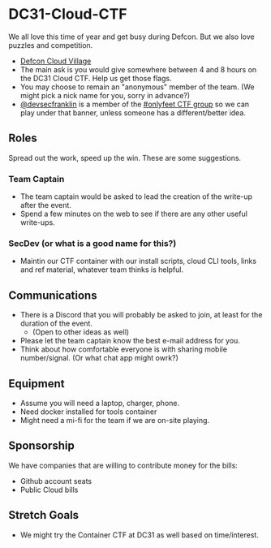 # DC31-Cloud-CTF

We all love this time of year and get busy during Defcon. But we also love puzzles and competition.

* [Defcon Cloud Village](https://cloud-village.org/)
* The main ask is you would give somewhere between 4 and 8 hours on the DC31 Cloud CTF.
  Help us get those flags.
* You may choose to remain an "anonymous" member of the team.
  (We might pick a nick name for you, sorry in advance?)
* [@devsecfranklin](https://github.com/devsecfranklin) is a member of the [#onlyfeet CTF group](https://ctftime.org/team/144644) so we can play under that banner, unless someone has a different/better idea.

## Roles

Spread out the work, speed up the win. These are some suggestions.

### Team Captain

* The team captain would be asked to lead the creation of the write-up after the event.
* Spend a few minutes on the web to see if there are any other useful write-ups.

### SecDev (or what is a good name for this?)

* Maintin our CTF container with our install scripts, cloud CLI tools, links and ref material, whatever team thinks is helpful.

## Communications

* There is a Discord that you will probably be asked to join, at least for the duration of the event.
  * (Open to other ideas as well)
* Please let the team captain know the best e-mail address for you.
* Think about how comfortable everyone is with sharing mobile number/signal. (Or what chat app might owrk?)

## Equipment

* Assume you will need a laptop, charger, phone.
* Need docker installed for tools container
* Might need a mi-fi for the team if we are on-site playing.

## Sponsorship

We have companies that are willing to contribute money for the bills:

* Github account seats
* Public Cloud bills

## Stretch Goals

* We might try the Container CTF at DC31 as well based on time/interest.
